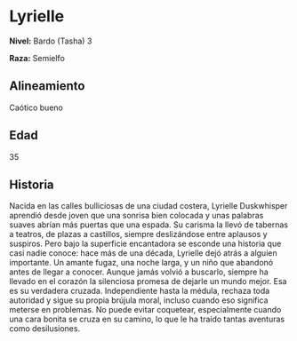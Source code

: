 # Lyrielle

**Nivel:** Bardo (Tasha) 3

**Raza:** Semielfo

## Alineamiento
Caótico bueno

## Edad
35

## Historia
Nacida en las calles bulliciosas de una ciudad costera, Lyrielle Duskwhisper aprendió desde joven que una sonrisa bien colocada y unas palabras suaves abrían más puertas que una espada. Su carisma la llevó de tabernas a teatros, de plazas a castillos, siempre deslizándose entre aplausos y suspiros.
Pero bajo la superficie encantadora se esconde una historia que casi nadie conoce: hace más de una década, Lyrielle dejó atrás a alguien importante. Un amante fugaz, una noche larga, y un niño que abandonó antes de llegar a conocer. Aunque jamás volvió a buscarlo, siempre ha llevado en el corazón la silenciosa promesa de dejarle un mundo mejor. Esa es su verdadera cruzada.
Independiente hasta la médula, rechaza toda autoridad y sigue su propia brújula moral, incluso cuando eso significa meterse en problemas. No puede evitar coquetear, especialmente cuando una cara bonita se cruza en su camino, lo que le ha traído tantas aventuras como desilusiones.

